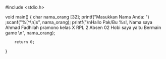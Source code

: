 #include <stdio.h>

void main()
{
    char nama_orang [32];
    printf("Masukkan Nama Anda: ")
    ;scanf("%[^\n]s", nama_orang);
    printf("\nHallo Pak/Bu %s!, Nama saya Ahmad Fadhilah pramono kelas X RPL 2 Absen 02 Hobi saya yaitu Bermain game  \n", nama_orang);

        return 0;
}
